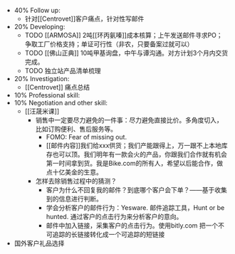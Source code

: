 - 40% Follow up:
	- 针对[[Centrovet]]客户痛点，针对性写邮件
- 20% Developing:
	- TODO [[ARMOSA]] 2吨[[环丙氨嗪]]成本核算；上午发送邮件寻求PO；争取工厂价格支持；单证可行性（非农，只要备案过就可以）
	- TODO [[佛山正典]] 10吨甲基询盘，中午与谭沟通。对方计划3个月内交货完成。
	- TODO 独立站产品清单梳理
- 20% Investigation:
	- [[Centrovet]] 痛点总结
- 10% Professional skill:
- 10% Negotiation and other skill:
	- [[汪晟米课]]
		- 销售中一定要尽力避免的一件事：尽力避免直接比价。多角度切入，比如订购便利、售后服务等。
			- FOMO: Fear of missing out.
			- [[邮件内容]]我们给xxx供货；我们产能跟得上，万一跟不上本地库存也可以顶。我们明年有一款会火的产品，你跟我们合作就有机会第一时间拿到货。我是Bike.com的所有人，希望以后能合作，做点十亿美金的生意。
		- 怎样去除销售过程中的猜测？
			- 客户为什么不回复我的邮件？到底哪个客户会下单？——基于收集到的信息进行判断。
			- 学会分析客户的邮件行为：Yesware. 邮件追踪工具，Hunt or be hunted. 通过客户的点击行为来分析客户的意向。
			- 邮件中加入链接，采集客户的点击行为。使用bitly.com 把一个不可追踪的长链接转化成一个可追踪的短链接
- 国外客户礼品选择